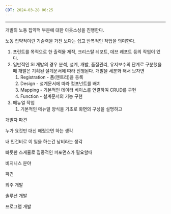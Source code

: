 ```yaml
---
CDT: 2024-03-28 06:25
---
```

---
개발의 노동 집약적 부분에 대한 아웃소싱을 진행한다.

노동 집약적이란 기술력을 가진 보다는 쉽고 반복적인 작업을 의미한다.

1. 프린트를 목적으로 한 출력물 제작, 크리스탈 레포트, 데브 레포트 등의 작업이 있다.
2. 일반적인 SI 개발의 경우 분석, 설계, 개발, 품질관리, 유지보수의 단계로 구분했을때 개발은 기획된 설계문서에 따라 진행된다. 개발을 세분화 해서 보자면
    1. Registration - 폼(엔트리)을 등록
    2. Design - 설계문서에 따라 컴포넌트를 배치
    3. Mapping - 기본적인 데이터 베이스를 연결하여 CRUD를 구현
    4. Function - 설계문서의 기능 구현
3. 메뉴얼 작업
    1. 기본적인 메뉴얼 양식을 기초로 화면의 구성을 설명하고

개발자 파견

누가 요것만 대신 해줬으면 하는 생각

내 인건비로 이 일을 하는건 낭비라는 생각

빠듯한 스케쥴로 집중적인 퍼포먼스가 필요할때

비지니스 분야

파견

외주 개발

솔루션 개발

프로그램 개발